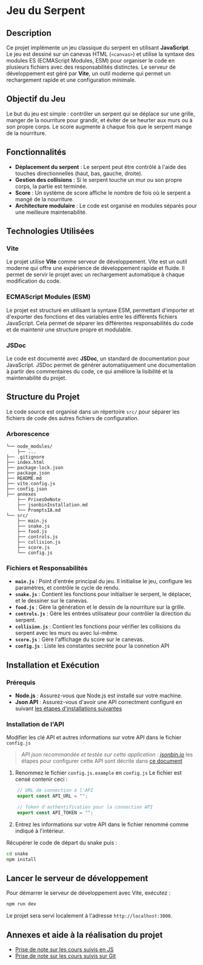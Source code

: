 # Jeu du Serpent

## Description

Ce projet implémente un jeu classique du serpent en utilisant **JavaScript**. Le jeu est dessiné sur un canevas HTML (`<canvas>`) et utilise la syntaxe des modules ES (ECMAScript Modules, ESM) pour organiser le code en plusieurs fichiers avec des responsabilités distinctes. Le serveur de développement est géré par **Vite**, un outil moderne qui permet un rechargement rapide et une configuration minimale.

## Objectif du Jeu

Le but du jeu est simple : contrôler un serpent qui se déplace sur une grille, manger de la nourriture pour grandir, et éviter de se heurter aux murs ou à son propre corps. Le score augmente à chaque fois que le serpent mange de la nourriture.

## Fonctionnalités

- **Déplacement du serpent** : Le serpent peut être contrôlé à l'aide des touches directionnelles (haut, bas, gauche, droite).
- **Gestion des collisions** : Si le serpent touche un mur ou son propre corps, la partie est terminée.
- **Score** : Un système de score affiche le nombre de fois où le serpent a mangé de la nourriture.
- **Architecture modulaire** : Le code est organisé en modules séparés pour une meilleure maintenabilité.

## Technologies Utilisées

### Vite

Le projet utilise **Vite** comme serveur de développement. Vite est un outil moderne qui offre une expérience de développement rapide et fluide. Il permet de servir le projet avec un rechargement automatique à chaque modification du code.

### ECMAScript Modules (ESM)

Le projet est structuré en utilisant la syntaxe ESM, permettant d'importer et d'exporter des fonctions et des variables entre les différents fichiers JavaScript. Cela permet de séparer les différentes responsabilités du code et de maintenir une structure propre et modulable.

### JSDoc

Le code est documenté avec **JSDoc**, un standard de documentation pour JavaScript. JSDoc permet de générer automatiquement une documentation à partir des commentaires du code, ce qui améliore la lisibilité et la maintenabilité du projet.

## Structure du Projet

Le code source est organisé dans un répertoire `src/` pour séparer les fichiers de code des autres fichiers de configuration.

### Arborescence

```
└── node_modules/
    ├── ...
├── .gitignore
├── index.html
├── package-lock.json
├── package.json
├── README.md
├── vite.config.js
├── config.json
├── annexes
    ├── PrisesDeNote
    ├── jsonbinInstallation.md
    └── PromptsIA.md
└── src/
    ├── main.js
    ├── snake.js
    ├── food.js
    ├── controls.js
    ├── collision.js
    ├── score.js
    └── config.js
```

### Fichiers et Responsabilités

- **`main.js`** : Point d'entrée principal du jeu. Il initialise le jeu, configure les paramètres, et contrôle le cycle de rendu.
- **`snake.js`** : Contient les fonctions pour initialiser le serpent, le déplacer, et le dessiner sur le canevas.
- **`food.js`** : Gère la génération et le dessin de la nourriture sur la grille.
- **`controls.js`** : Gère les entrées utilisateur pour contrôler la direction du serpent.
- **`collision.js`** : Contient les fonctions pour vérifier les collisions du serpent avec les murs ou avec lui-même.
- **`score.js`** : Gère l'affichage du score sur le canevas.
- **`config.js`** : Liste les constantes secrète pour la connetion API

## Installation et Exécution

### Prérequis

- **Node.js** : Assurez-vous que Node.js est installé sur votre machine.
- **Json API** : Assurez-vous d'avoir une API correctment configuré en suivant [les étapes d'installations suivantes](#installation)

### Installation de l'API

Modifier les clé API et autres informations sur votre API dans le fichier `config.js`
> *API json recommandée et testée sur cette application : [jsonbin.io](https://jsonbin.io/)* les étapes pour configurer cette API sont décrite dans [ce document](./annexes/jsonbinInstallation.md)
1. Renommez le fichier `config.js.example` en `config.js`
    Le fichier est censé contenir ceci : 
```javascript
    // URL de connection à l'API
    export const API_URL = "";

    // Token d'authentification pour la connection API
    export const API_TOKEN = "";
```
2. Entrez les informations sur votre API dans le fichier renommé comme indiqué à l'intérieur.


Récupérer le code de départ du snake puis :

```bash
cd snake
npm install
```

## Lancer le serveur de développement

Pour démarrer le serveur de développement avec Vite, exécutez :

```bash
npm run dev
```

Le projet sera servi localement à l'adresse `http://localhost:3000`.

## Annexes et aide à la réalisation du projet
* [Prise de note sur les cours suivis en JS](./Annexes/PrisesDeNote/Javascript.md)
* [Prise de note sur les cours suivis sur Git](./Annexes/PrisesDeNote/Git.md)
